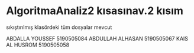 # AlgoritmaAnaliz2 kısasınav.2 kısım
sıkıştırılmış klasördeki tüm dosyalar mevcut


ABDALLA YOUSSEF 5190505084
ABDULLAH ALHASAN 5190505067
KAIS AL HUSROM 5190505058
